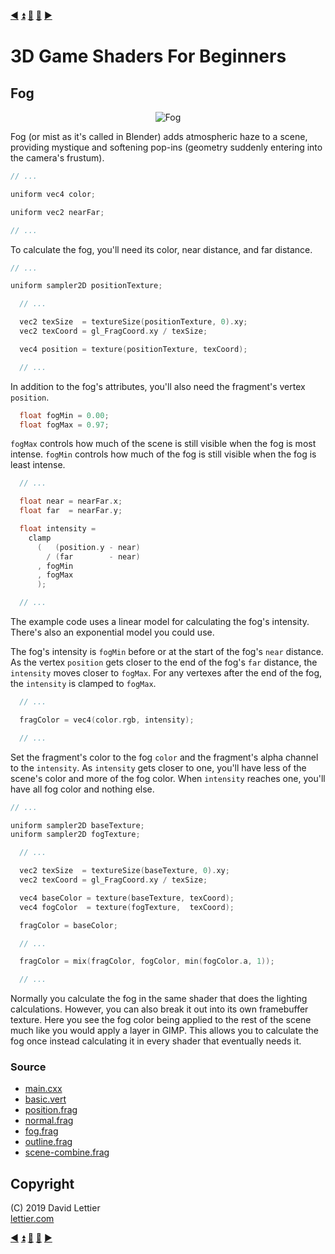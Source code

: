 [:arrow_backward:](deferred-rendering.md)
[:arrow_double_up:](../README.md)
[:arrow_up_small:](#)
[:arrow_down_small:](#copyright)
[:arrow_forward:](blur.md)

# 3D Game Shaders For Beginners

## Fog

<p align="center">
<img src="https://i.imgur.com/uNRxZl4.gif" alt="Fog" title="Fog">
</p>

Fog (or mist as it's called in Blender) adds atmospheric haze to a scene,
providing mystique and softening pop-ins (geometry suddenly entering into the camera's frustum).

```c
// ...

uniform vec4 color;

uniform vec2 nearFar;

// ...
```

To calculate the fog, you'll need its color, near distance, and far distance.

```c
// ...

uniform sampler2D positionTexture;

  // ...

  vec2 texSize  = textureSize(positionTexture, 0).xy;
  vec2 texCoord = gl_FragCoord.xy / texSize;

  vec4 position = texture(positionTexture, texCoord);

  // ...
```

In addition to the fog's attributes, you'll also need the fragment's vertex `position`.

```c
  float fogMin = 0.00;
  float fogMax = 0.97;
```

`fogMax` controls how much of the scene is still visible when the fog is most intense.
`fogMin` controls how much of the fog is still visible when the fog is least intense.

```c
  // ...

  float near = nearFar.x;
  float far  = nearFar.y;

  float intensity =
    clamp
      (   (position.y - near)
        / (far        - near)
      , fogMin
      , fogMax
      );

  // ...
```

The example code uses a linear model for calculating the fog's intensity.
There's also an exponential model you could use.

The fog's intensity is `fogMin` before or at the start of the fog's `near` distance.
As the vertex `position` gets closer to the end of the fog's `far` distance, the `intensity` moves closer to `fogMax`.
For any vertexes after the end of the fog, the `intensity` is clamped to `fogMax`.

```c
  // ...

  fragColor = vec4(color.rgb, intensity);

  // ...
```

Set the fragment's color to the fog `color` and the fragment's alpha channel to the `intensity`.
As `intensity` gets closer to one, you'll have less of the scene's color and more of the fog color.
When `intensity` reaches one, you'll have all fog color and nothing else.

```c
// ...

uniform sampler2D baseTexture;
uniform sampler2D fogTexture;

  // ...

  vec2 texSize  = textureSize(baseTexture, 0).xy;
  vec2 texCoord = gl_FragCoord.xy / texSize;

  vec4 baseColor = texture(baseTexture, texCoord);
  vec4 fogColor  = texture(fogTexture,  texCoord);

  fragColor = baseColor;

  // ...

  fragColor = mix(fragColor, fogColor, min(fogColor.a, 1));

  // ...
```

Normally you calculate the fog in the same shader that does the lighting calculations.
However, you can also break it out into its own framebuffer texture.
Here you see the fog color being applied to the rest of the scene much like you would apply a layer in GIMP.
This allows you to calculate the fog once instead calculating it in every shader that eventually needs it.

### Source

- [main.cxx](../demonstration/src/main.cxx)
- [basic.vert](../demonstration/shaders/vertex/basic.vert)
- [position.frag](../demonstration/shaders/fragment/position.frag)
- [normal.frag](../demonstration/shaders/fragment/normal.frag)
- [fog.frag](../demonstration/shaders/fragment/fog.frag)
- [outline.frag](../demonstration/shaders/fragment/outline.frag)
- [scene-combine.frag](../demonstration/shaders/fragment/scene-combine.frag)

## Copyright

(C) 2019 David Lettier
<br>
[lettier.com](https://www.lettier.com)

[:arrow_backward:](deferred-rendering.md)
[:arrow_double_up:](../README.md)
[:arrow_up_small:](#)
[:arrow_down_small:](#copyright)
[:arrow_forward:](blur.md)
